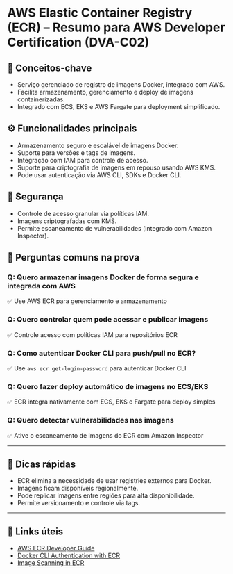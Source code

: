# AWS Elastic Container Registry (ECR) – Resumo para AWS Developer Certification (DVA-C02)

## 🧠 Conceitos-chave
- Serviço gerenciado de registro de imagens Docker, integrado com AWS.
- Facilita armazenamento, gerenciamento e deploy de imagens containerizadas.
- Integrado com ECS, EKS e AWS Fargate para deployment simplificado.

## ⚙️ Funcionalidades principais
- Armazenamento seguro e escalável de imagens Docker.
- Suporte para versões e tags de imagens.
- Integração com IAM para controle de acesso.
- Suporte para criptografia de imagens em repouso usando AWS KMS.
- Pode usar autenticação via AWS CLI, SDKs e Docker CLI.

## 🔐 Segurança
- Controle de acesso granular via políticas IAM.
- Imagens criptografadas com KMS.
- Permite escaneamento de vulnerabilidades (integrado com Amazon Inspector).

## 🧪 Perguntas comuns na prova

### Q: Quero armazenar imagens Docker de forma segura e integrada com AWS
✅ Use AWS ECR para gerenciamento e armazenamento

### Q: Quero controlar quem pode acessar e publicar imagens
✅ Controle acesso com políticas IAM para repositórios ECR

### Q: Como autenticar Docker CLI para push/pull no ECR?
✅ Use `aws ecr get-login-password` para autenticar Docker CLI

### Q: Quero fazer deploy automático de imagens no ECS/EKS
✅ ECR integra nativamente com ECS, EKS e Fargate para deploy simples

### Q: Quero detectar vulnerabilidades nas imagens
✅ Ative o escaneamento de imagens do ECR com Amazon Inspector

---

## 📌 Dicas rápidas
- ECR elimina a necessidade de usar registries externos para Docker.
- Imagens ficam disponíveis regionalmente.
- Pode replicar imagens entre regiões para alta disponibilidade.
- Permite versionamento e controle via tags.

---

## 🔗 Links úteis
- [AWS ECR Developer Guide](https://docs.aws.amazon.com/ecr/latest/userguide/what-is-ecr.html)
- [Docker CLI Authentication with ECR](https://docs.aws.amazon.com/AmazonECR/latest/userguide/Registries.html#registry-auth)
- [Image Scanning in ECR](https://docs.aws.amazon.com/AmazonECR/latest/userguide/image-scanning.html)
